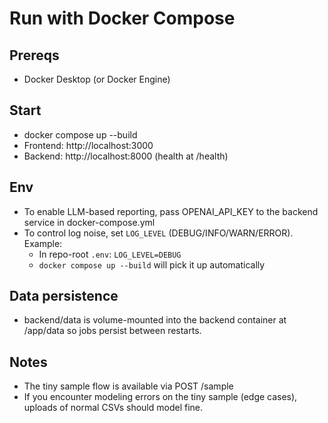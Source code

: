 # Run with Docker Compose

## Prereqs
- Docker Desktop (or Docker Engine)

## Start
- docker compose up --build
- Frontend: http://localhost:3000
- Backend: http://localhost:8000 (health at /health)

## Env
- To enable LLM-based reporting, pass OPENAI_API_KEY to the backend service in docker-compose.yml
- To control log noise, set `LOG_LEVEL` (DEBUG/INFO/WARN/ERROR). Example:
  - In repo-root `.env`: `LOG_LEVEL=DEBUG`
  - `docker compose up --build` will pick it up automatically

## Data persistence
- backend/data is volume-mounted into the backend container at /app/data so jobs persist between restarts.

## Notes
- The tiny sample flow is available via POST /sample
- If you encounter modeling errors on the tiny sample (edge cases), uploads of normal CSVs should model fine.


